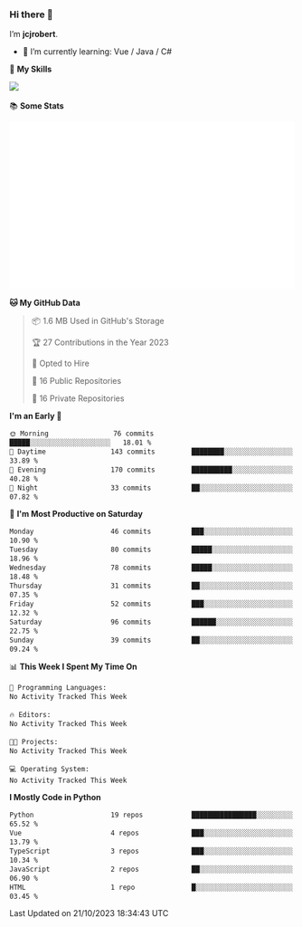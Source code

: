 ### Hi there 👋

I’m **jcjrobert**.

- 🌱 I’m currently learning: Vue / Java / C#

🌟 **My Skills**

![](https://img.shields.io/badge/-Python-3e74a2?style=flat-square&logo=Python&logoColor=fff)

📚 **Some Stats**

![](https://github.com/jcjrobert/github-stats/blob/master/generated/overview.svg)

<!--START_SECTION:waka-->
**🐱 My GitHub Data** 

> 📦 1.6 MB Used in GitHub's Storage 
 > 
> 🏆 27 Contributions in the Year 2023
 > 
> 💼 Opted to Hire
 > 
> 📜 16 Public Repositories 
 > 
> 🔑 16 Private Repositories 
 > 
**I'm an Early 🐤** 

```text
🌞 Morning                76 commits          █████░░░░░░░░░░░░░░░░░░░░   18.01 % 
🌆 Daytime                143 commits         ████████░░░░░░░░░░░░░░░░░   33.89 % 
🌃 Evening                170 commits         ██████████░░░░░░░░░░░░░░░   40.28 % 
🌙 Night                  33 commits          ██░░░░░░░░░░░░░░░░░░░░░░░   07.82 % 
```
📅 **I'm Most Productive on Saturday** 

```text
Monday                   46 commits          ███░░░░░░░░░░░░░░░░░░░░░░   10.90 % 
Tuesday                  80 commits          █████░░░░░░░░░░░░░░░░░░░░   18.96 % 
Wednesday                78 commits          █████░░░░░░░░░░░░░░░░░░░░   18.48 % 
Thursday                 31 commits          ██░░░░░░░░░░░░░░░░░░░░░░░   07.35 % 
Friday                   52 commits          ███░░░░░░░░░░░░░░░░░░░░░░   12.32 % 
Saturday                 96 commits          ██████░░░░░░░░░░░░░░░░░░░   22.75 % 
Sunday                   39 commits          ██░░░░░░░░░░░░░░░░░░░░░░░   09.24 % 
```


📊 **This Week I Spent My Time On** 

```text
💬 Programming Languages: 
No Activity Tracked This Week

🔥 Editors: 
No Activity Tracked This Week

🐱‍💻 Projects: 
No Activity Tracked This Week

💻 Operating System: 
No Activity Tracked This Week
```

**I Mostly Code in Python** 

```text
Python                   19 repos            ████████████████░░░░░░░░░   65.52 % 
Vue                      4 repos             ███░░░░░░░░░░░░░░░░░░░░░░   13.79 % 
TypeScript               3 repos             ███░░░░░░░░░░░░░░░░░░░░░░   10.34 % 
JavaScript               2 repos             ██░░░░░░░░░░░░░░░░░░░░░░░   06.90 % 
HTML                     1 repo              █░░░░░░░░░░░░░░░░░░░░░░░░   03.45 % 
```




 Last Updated on 21/10/2023 18:34:43 UTC
<!--END_SECTION:waka-->
